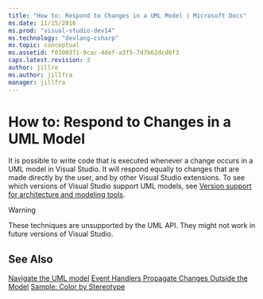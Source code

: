 ```yaml
---
title: "How to: Respond to Changes in a UML Model | Microsoft Docs"
ms.date: 11/15/2016
ms.prod: "visual-studio-dev14"
ms.technology: "devlang-csharp"
ms.topic: conceptual
ms.assetid: f0300371-9cac-4def-a3f5-7d7b62dcd6f3
caps.latest.revision: 3
author: jillre
ms.author: jillfra
manager: jillfra
---
```

# How to: Respond to Changes in a UML Model
It is possible to write code that is executed whenever a change occurs in a UML model in Visual Studio. It will respond equally to changes that are made directly by the user, and by other Visual Studio extensions. To see which versions of Visual Studio support UML models, see [Version support for architecture and modeling tools](../modeling/what-s-new-for-design-in-visual-studio.md#VersionSupport).

> [!WARNING]
> These techniques are unsupported by the UML API. They might not work in future versions of Visual Studio.

## See Also
 [Navigate the UML model](../modeling/navigate-the-uml-model.md)
 [Event Handlers Propagate Changes Outside the Model](../modeling/event-handlers-propagate-changes-outside-the-model.md)
 [Sample: Color by Stereotype](https://go.microsoft.com/fwlink/?LinkId=213841)